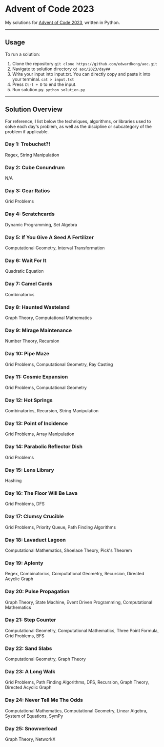# Advent of Code 2023
My solutions for  [Advent of Code 2023](https://adventofcode.com/2023), written in Python. 
___
## Usage
To run a solution:
1. Clone the repository
`git clone https://github.com/edwardkong/aoc.git`
2. Navigate to solution directory
`cd aoc/2023/day##`
3. Write your input into input.txt. You can directly copy and paste it into your terminal.
`cat > input.txt`
4. Press `Ctrl + D` to end the input.
5. Run solution.py.
`python solution.py`
___
## Solution Overview
For reference, I list below the techniques, algorithms, or libraries used to solve each day's problem, as well as the discipline or subcategory of the problem if applicable.

### Day 1: Trebuchet?!
Regex, String Manipulation
### Day 2: Cube Conundrum
N/A
### Day 3: Gear Ratios
Grid Problems
### Day 4: Scratchcards
Dynamic Programming, Set Algebra
### Day 5: If You Give A Seed A Fertilizer
Computational Geometry, Interval Transformation
### Day 6: Wait For It
Quadratic Equation
### Day 7: Camel Cards
Combinatorics
### Day 8: Haunted Wasteland
Graph Theory, Computational Mathematics
### Day 9: Mirage Maintenance
Number Theory, Recursion
### Day 10: Pipe Maze
Grid Problems, Computational Geometry, Ray Casting
### Day 11: Cosmic Expansion
Grid Problems, Computational Geometry
### Day 12: Hot Springs
Combinatorics, Recursion, String Manipulation
### Day 13: Point of Incidence
Grid Problems, Array Manipulation
### Day 14: Parabolic Reflector Dish
Grid Problems
### Day 15: Lens Library
Hashing
### Day 16: The Floor Will Be Lava
Grid Problems, DFS
### Day 17: Clumsy Crucible
Grid Problems, Priority Queue, Path Finding Algorithms
### Day 18: Lavaduct Lagoon
Computational Mathematics, Shoelace Theory, Pick's Theorem
### Day 19: Aplenty
Regex, Combinatorics, Computational Geometry, Recursion, Directed Acyclic Graph
### Day 20: Pulse Propagation
Graph Theory, State Machine, Event Driven Programming, Computational Mathematics
### Day 21: Step Counter
Computational Geometry, Computational Mathematics, Three Point Formula, Grid Problems, BFS
### Day 22: Sand Slabs
Computational Geometry, Graph Theory
### Day 23: A Long Walk
Grid Problems, Path Finding Algorithms, DFS, Recursion, Graph Theory, Directed Acyclic Graph
### Day 24: Never Tell Me The Odds
Computational Mathematics, Computational Geometry, Linear Algebra, System of Equations, SymPy
### Day 25: Snowverload
Graph Theory, NetworkX
